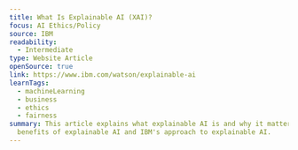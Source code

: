 ```yaml
---
title: What Is Explainable AI (XAI)?
focus: AI Ethics/Policy
source: IBM
readability:
  - Intermediate
type: Website Article
openSource: true
link: https://www.ibm.com/watson/explainable-ai
learnTags:
  - machineLearning
  - business
  - ethics
  - fairness
summary: This article explains what explainable AI is and why it matters, the
  benefits of explainable AI and IBM's approach to explainable AI.
---
```

